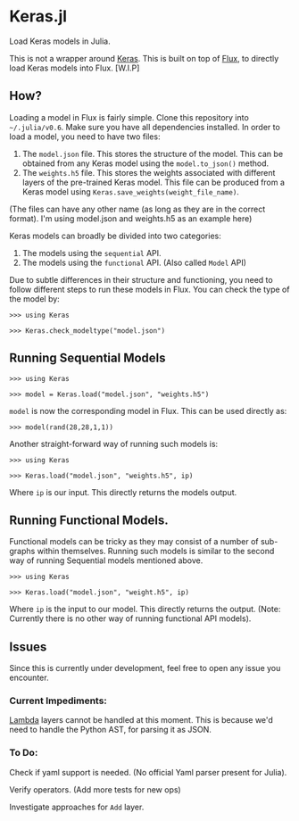 # Keras.jl
Load Keras models in Julia.

This is not a wrapper around [Keras](keras.io). This is built on top of [Flux](https://github.com/FluxML/Flux.jl), to directly load Keras models into Flux.
[W.I.P]

## How?

Loading a model in Flux is fairly simple. Clone this repository into `~/.julia/v0.6`. Make sure you have all dependencies installed. In order to load a model, you need to have two files:
1. The `model.json` file. This stores the structure of the model. This can be obtained from any Keras model using the `model.to_json()` method.
2. The `weights.h5` file. This stores the weights associated with different layers of the pre-trained Keras model. This file can be produced from a Keras model using `Keras.save_weights(weight_file_name)`.

(The files can have any other name (as long as they are in the correct format). I'm using model.json and weights.h5 as an example here)

Keras models can broadly be divided into two categories:

1. The models using the `sequential` API.
2. The models using the `functional` API. (Also called `Model` API)

Due to subtle differences in their structure and functioning, you need to follow different steps to run these models in Flux. You can check the type of the model by:
```
>>> using Keras

>>> Keras.check_modeltype("model.json")
```

## Running Sequential Models 

```
>>> using Keras

>>> model = Keras.load("model.json", "weights.h5")
```

`model` is now the corresponding model in Flux. This can be used directly as:

```
>>> model(rand(28,28,1,1))
```

Another straight-forward way of running such models is:
```
>>> using Keras

>>> Keras.load("model.json", "weights.h5", ip)
```
Where `ip` is our input. This directly returns the models output.

## Running Functional Models.

Functional models can be tricky as they may consist of a number of sub-graphs within themselves. Running such models is similar to the second way of running Sequential models mentioned above.

```
>>> using Keras

>>> Keras.load("model.json", "weight.h5", ip)
```
Where `ip` is the input to our model. This directly returns the output. (Note: Currently there is no other way of running functional API models).

## Issues

Since this is currently under development, feel free to open any issue you encounter.

### Current Impediments:

[Lambda](https://keras.io/layers/core/#lambda) layers cannot be handled at this moment. This is because we'd need to handle the Python AST, for parsing it as JSON.

### To Do:

Check if yaml support is needed. (No official Yaml parser present for Julia).

Verify operators. (Add more tests for new ops)

Investigate approaches for `Add` layer.